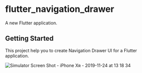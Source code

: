 # flutter_navigation_drawer

A new Flutter application.

## Getting Started

This project help you to create Navigation Drawer UI for a Flutter application.

![Simulator Screen Shot - iPhone Xʀ - 2019-11-24 at 13 18 34](https://user-images.githubusercontent.com/30828060/69491584-39d3a180-0ebd-11ea-8bc2-3359f056645f.png)


